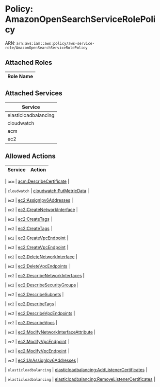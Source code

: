 # Policy: AmazonOpenSearchServiceRolePolicy

ARN: `arn:aws:iam::aws:policy/aws-service-role/AmazonOpenSearchServiceRolePolicy`

## Attached Roles

| Role Name |
|-----------|
## Attached Services

| Service |
|---------|
| elasticloadbalancing |
| cloudwatch |
| acm |
| ec2 |

## Allowed Actions

| Service | Action |
|:-------:|--------|

| `acm` | [acm:DescribeCertificate](../actions.md#acm:describecertificate) |

| `cloudwatch` | [cloudwatch:PutMetricData](../actions.md#cloudwatch:putmetricdata) |

| `ec2` | [ec2:AssignIpv6Addresses](../actions.md#ec2:assignipv6addresses) |

| `ec2` | [ec2:CreateNetworkInterface](../actions.md#ec2:createnetworkinterface) |

| `ec2` | [ec2:CreateTags](../actions.md#ec2:createtags) |

| `ec2` | [ec2:CreateTags](../actions.md#ec2:createtags) |

| `ec2` | [ec2:CreateVpcEndpoint](../actions.md#ec2:createvpcendpoint) |

| `ec2` | [ec2:CreateVpcEndpoint](../actions.md#ec2:createvpcendpoint) |

| `ec2` | [ec2:DeleteNetworkInterface](../actions.md#ec2:deletenetworkinterface) |

| `ec2` | [ec2:DeleteVpcEndpoints](../actions.md#ec2:deletevpcendpoints) |

| `ec2` | [ec2:DescribeNetworkInterfaces](../actions.md#ec2:describenetworkinterfaces) |

| `ec2` | [ec2:DescribeSecurityGroups](../actions.md#ec2:describesecuritygroups) |

| `ec2` | [ec2:DescribeSubnets](../actions.md#ec2:describesubnets) |

| `ec2` | [ec2:DescribeTags](../actions.md#ec2:describetags) |

| `ec2` | [ec2:DescribeVpcEndpoints](../actions.md#ec2:describevpcendpoints) |

| `ec2` | [ec2:DescribeVpcs](../actions.md#ec2:describevpcs) |

| `ec2` | [ec2:ModifyNetworkInterfaceAttribute](../actions.md#ec2:modifynetworkinterfaceattribute) |

| `ec2` | [ec2:ModifyVpcEndpoint](../actions.md#ec2:modifyvpcendpoint) |

| `ec2` | [ec2:ModifyVpcEndpoint](../actions.md#ec2:modifyvpcendpoint) |

| `ec2` | [ec2:UnAssignIpv6Addresses](../actions.md#ec2:unassignipv6addresses) |

| `elasticloadbalancing` | [elasticloadbalancing:AddListenerCertificates](../actions.md#elasticloadbalancing:addlistenercertificates) |

| `elasticloadbalancing` | [elasticloadbalancing:RemoveListenerCertificates](../actions.md#elasticloadbalancing:removelistenercertificates) |
